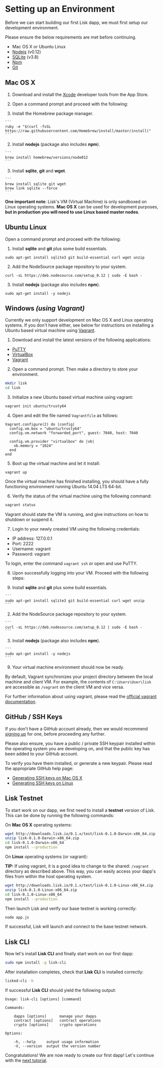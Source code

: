 # Setting up an Environment

Before we can start building our first Lisk dapp, we must first setup our development environment.

Please ensure the below requirements are met before continuing.

* Mac OS X or Ubuntu Linux
* [Nodejs](https://nodejs.org/dist/latest-v0.12.x/) (v0.12)
* [SQLite](https://www.sqlite.org/download.html) (v3.8)
* [Npm](https://www.npmjs.com/)
* [Git](http://www.git-scm.com/)

## Mac OS X

1. Download and install the [Xcode](https://developer.apple.com/xcode/) developer tools from the App Store.

2. Open a command prompt and proceed with the following:

  1. Install the Homebrew package manager.

    ```
    ruby -e "$(curl -fsSL https://raw.githubusercontent.com/Homebrew/install/master/install)"
    ```

  2. Install **nodejs** (package also includes **npm**).

    ```
    brew install homebrew/versions/node012
    ```

  3. Install **sqlite**, **git** and **wget**.

    ```
    brew install sqlite git wget
    brew link sqlite --force
    ```

**One important note**: Lisk's VM (Virtual Machine) is only sandboxed on Linux operating systems. **Mac OS X** can be used for development purposes, **but in production you will need to use Linux based master nodes**.

## Ubuntu Linux

Open a command prompt and proceed with the following:

1. Install **sqlite** and **git** plus some build essentials.

  ```
  sudo apt-get install sqlite3 git build-essential curl wget unzip
  ```

2. Add the NodeSource package repository to your system.

  ```
  curl -sL https://deb.nodesource.com/setup_0.12 | sudo -E bash -
  ```

3. Install **nodejs** (package also includes **npm**).

  ```
  sudo apt-get install -y nodejs
  ```

## Windows _(using Vagrant)_

Currently we only support development on Mac OS X and Linux operating systems. If you don't have either, see below for instructions on installing a Ubuntu based virtual machine using [Vagrant](https://www.vagrantup.com/).

1. Download and install the latest versions of the following applications:

  * [PuTTY](http://www.chiark.greenend.org.uk/~sgtatham/putty/download.html)
  * [VirtualBox](https://www.virtualbox.org/)
  * [Vagrant](https://www.vagrantup.com/)

2. Open a command prompt. Then make a directory to store your environment.

  ```sh
  mkdir lisk
  cd lisk
  ```

3. Initialize a new Ubuntu based virtual machine using vagrant:

  ```sh
  vagrant init ubuntu/trusty64
  ```

4. Open and edit the file named `Vagrantfile` as follows:

  ```
  Vagrant.configure(2) do |config|
    config.vm.box = "ubuntu/trusty64"
    config.vm.network "forwarded_port", guest: 7040, host: 7040

    config.vm.provider "virtualbox" do |vb|
      vb.memory = "1024"
    end
  end
  ```

5. Boot up the virtual machine and let it install:

 ```
 vagrant up
 ```

 Once the virtual machine has finished installing, you should have a fully functioning environment running Ubuntu 14.04 LTS 64-bit.

6. Verify the status of the virtual machine using the following command:

  ```sh
  vagrant status
  ```

  Vagrant should state the VM is running, and give instructions on how to shutdown or suspend it.

7. Login to your newly created VM using the following credentials:

  * IP address: 127.0.0.1
  * Port: 2222
  * Username: vagrant
  * Password: vagrant

 To login, enter the command `vagrant ssh` or open and use PuTTY.

8. Upon successfully logging into your VM. Proceed with the following steps:

  1. Install **sqlite** and **git** plus some build essentials.

    ```
    sudo apt-get install sqlite3 git build-essential curl wget unzip
    ```

  2. Add the NodeSource package repository to your system.

    ```
    curl -sL https://deb.nodesource.com/setup_0.12 | sudo -E bash -
    ```

  3. Install **nodejs** (package also includes **npm**).

    ```
    sudo apt-get install -y nodejs
    ```

9. Your virtual machine environment should now be ready.

By default, Vagrant synchronizes your project directory between the local machine and client VM. For example, the contents of ```C:\Users\User\lisk``` are accessible as ```/vagrant``` on the client VM and vice versa.

For further information about using vagrant, please read the [official vagrant documentation](https://docs.vagrantup.com/v2/).

## GitHub / SSH Keys

If you don't have a GitHub account already, then we would recommend [signing up](https://github.com/join) for one, before proceeding any further.

Please also ensure, you have a public / private SSH keypair installed within the operating system you are developing on, and that the public key has been added to your GitHub account.

To verify you have them installed, or generate a new keypair. Please read the appropriate GitHub help page:

* [Generating SSH keys on Mac OS X](https://help.github.com/articles/generating-ssh-keys/#platform-mac)
* [Generating SSH keys on Linux](https://help.github.com/articles/generating-ssh-keys/#platform-linux)

## Lisk Testnet

To start work on our dapp, we first need to install a **testnet** version of Lisk. This can be done by running the following commands:

On **Mac OS X** operating systems:

```sh
wget http://downloads.lisk.io/0.1.x/test/lisk-0.1.0-Darwin-x86_64.zip
unzip lisk-0.1.0-Darwin-x86_64.zip
cd lisk-0.1.0-Darwin-x86_64
npm install --production
```

On **Linux** operating systems (or vagrant):

**TIP:** If using vagrant, it is a good idea to change to the shared: `/vagrant` directory as described above. This way, you can easily access your dapp's files from within the host operating system.

```sh
wget http://downloads.lisk.io/0.1.x/test/lisk-0.1.0-Linux-x86_64.zip
unzip lisk-0.1.0-Linux-x86_64.zip
cd lisk-0.1.0-Linux-x86_64
npm install --production
```

Then launch Lisk and verify our base testnet is working correctly:

```sh
node app.js
```

If successful, Lisk will launch and connect to the base testnet network.

## Lisk CLI

Now let's install **Lisk CLI** and finally start work on our first dapp:

```sh
sudo npm install -g lisk-cli
```

After installation completes, check that **Lisk CLI** is installed correctly:

```sh
lisked-cli -h
```

If successful **Lisk CLI** should yield the following output:

```
Usage: lisk-cli [options] [command]

Commands:

    dapps [options]      manage your dapps
    contract [options]   contract operations
    crypto [options]     crypto operations

Options:

    -h, --help     output usage information
    -V, --version  output the version number
```

Congratulations! We are now ready to create our first dapp! Let's continue with the [next tutorial](BasicDapp.md).
